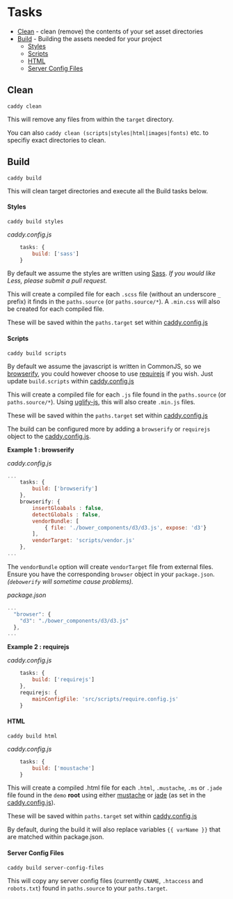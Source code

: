 # Tasks

 * [Clean](#clean) - clean (remove) the contents of your set asset directories
 * [Build](#build) - Building the assets needed for your project
    * [Styles](#styles)
    * [Scripts](#scripts)
    * [HTML](#html)
    * [Server Config Files](#server-config-files)

## Clean

`caddy clean`

This will remove any files from within the `target` directory.  

You can also `caddy clean (scripts|styles|html|images|fonts)` etc. to specifiy exact directories to clean.

## Build

`caddy build`

This will clean target directories and execute all the Build tasks below.

#### Styles

`caddy build styles`

*caddy.config.js*
```javascript
    tasks: {
        build: ['sass']
    }
```

By default we assume the styles are written using [Sass](http://sass-lang.com/). *If you would like Less, please submit a pull request.*

This will create a compiled file for each `.scss` file (without an underscore `_` prefix) it finds in the `paths.source` (or `paths.source/*`).
A `.min.css` will also be created for each compiled file.

These will be saved within the `paths.target` set within [caddy.config.js](boilerplate/caddy.config.js)

#### Scripts

`caddy build scripts`

By default we assume the javascript is written in CommonJS, so we [browserify](https://www.npmjs.com/package/browserify), you could however choose to use [requirejs](http://requirejs.org/) if you wish.
Just update `build.scripts` within [caddy.config.js](boilerplate/caddy.config.js)

This will create a compiled file for each `.js` file found in the `paths.source` (or `paths.source/*`).
Using [uglify-js](https://www.npmjs.com/package/uglify-js), this will also create `.min.js` files.

These will be saved within the `paths.target` set within [caddy.config.js](boilerplate/caddy.config.js)

The build can be configured more by adding a `browserify` or `requirejs` object to the [caddy.config.js](boilerplate/caddy.config.js).

**Example 1 : browserify** 

*caddy.config.js*

```javascript
...
    tasks: {
        build: ['browserify']
    },
    browserify: {
        insertGloabals : false,
        detectGlobals : false,
        vendorBundle: [
            { file: './bower_components/d3/d3.js', expose: 'd3'}
        ],
        vendorTarget: 'scripts/vendor.js'
    },
...
```

The `vendorBundle` option will create `vendorTarget` file from external files. Ensure you have the corresponding `browser` object in your `package.json`. *(`debowerify` will sometime cause problems).* 

*package.json*
```javascript
...
  "browser": {
    "d3": "./bower_components/d3/d3.js"
  },
...
```

**Example 2 : requirejs**

*caddy.config.js*
```javascript
    tasks: {
        build: ['requirejs']
    },
    requirejs: {
        mainConfigFile: 'src/scripts/require.config.js'
    }
```

#### HTML

`caddy build html`

*caddy.config.js*
```javascript
    tasks: {
        build: ['moustache']
    }
```

This will create a compiled .html file for each `.html`, `.mustache`, `.ms` or `.jade` file found in the `demo` **root** using either [mustache](https://github.com/janl/mustache.js) or [jade](http://jade-lang.com/) (as set in the [caddy.config.js](boilerplate/caddy.config.js)).

These will be saved within `paths.target` set within [caddy.config.js](boilerplate/caddy.config.js)

By default, during the build it will also replace variables `{{ varName }}` that are matched within package.json.

#### Server Config Files

`caddy build server-config-files`

This will copy any server config files (currently `CNAME`, `.htaccess` and `robots.txt`) found in `paths.source` to your `paths.target`.

